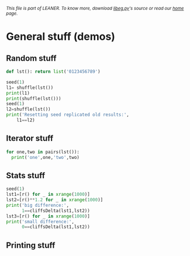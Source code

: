 
<small>_This file is part of LEANER. To know more, download [libeg.py](https://github.com/ai-se/timm/blob/master/leaner/src/libeg.py)'s source or read our [home](README.md) page._</small>



# General stuff (demos)

## Random stuff

````python
def lst(): return list('0123456789')

seed(1)
l1= shuffle(lst())
print(l1)
print(shuffle(lst()))
seed(1)
l2=shuffle(lst())
print('Resetting seed replicated old results:',
    l1==l2)
````

## Iterator stuff

````python
for one,two in pairs(lst()):
  print('one',one,'two',two)
````

## Stats stuff

````python
seed(1)
lst1=[r() for _ in xrange(1000)]
lst2=[r()**1.2 for _ in xrange(1000)]
print('big difference:',
      1==cliffsDelta(lst1,lst2))
lst3=[r() for _ in xrange(1000)]
print('small difference:',
      0==cliffsDelta(lst1,lst2))
````

## Printing stuff

````python
````
